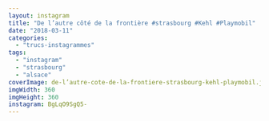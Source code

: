 ```yaml
---
layout: instagram
title: "De l’autre côté de la frontière #strasbourg #Kehl #Playmobil"
date: "2018-03-11"
categories: 
  - "trucs-instagrammes"
tags: 
  - "instagram"
  - "strasbourg"
  - "alsace"
coverImage: de-l’autre-cote-de-la-frontiere-strasbourg-kehl-playmobil.jpg
imgWidth: 360
imgHeight: 360
instagram: BgLqO9SgQ5-
---
```

